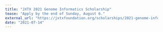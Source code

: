 ```yaml
---
title: "JXTX 2021 Genome Informatics Scholarship"
tease: "Apply by the end of Sunday, August 6."
external_url: "https://jxtxfoundation.org/scholarships/2021-genome-informatics"
date: "2021-07-14"
---
```


